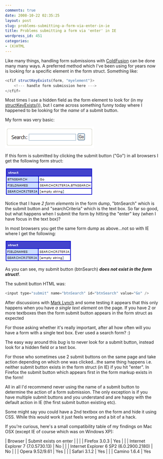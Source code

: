 ```yaml
---
comments: true
date: 2008-10-22 02:35:25
layout: post
slug: problems-submitting-a-form-via-enter-in-ie
title: Problems submitting a form via 'enter' in IE
wordpress_id: 451
categories:
- (X)HTML
---
```




Like many things, handling form submissions with [ColdFusion](http://www.adobe.com/products/coldfusion/) can be done many many ways. A preferred method which I've been using for years now is looking for a specific element in the form struct. Something like:

``` javascript
<cfif structKeyExists(form, "myelement")>
	<!--- handle form submission here --->
</cfif>
```

Most times I use a hidden field as the form element to look for (in my [structKeyExists()](http://www.cfquickdocs.com/#StructKeyExists)), but I came across something funny today where I happened to be looking for the _name_ of a submit button.

My form was very basic:

[![](/images/uploads/2008/10/form.png)](/images/uploads/2008/10/form.png)

If this form is submitted by clicking the submit button ("Go") in all browsers I get the following form struct:

[![](/images/uploads/2008/10/picture-3.png)](/images/uploads/2008/10/picture-3.png)

Notice that I have _2 form elements_ in the form dump, "btnSearch" which is the submit button and "searchCriteria" which is the text box. So far so good, but what happens when I submit the form by hitting the "enter" key (when I have focus in the text box)?

In most browsers you get the same form dump as above...not so with IE where I get the following:

[![](/images/uploads/2008/10/picture-2.png)](/images/uploads/2008/10/picture-2.png)

As you can see, my submit button (btnSearch) _**does not exist in the form struct!**_.

The submit button HTML was:

``` javascript
<input type="submit" name="btnSearch" id="btnSearch" value="Go" />
```

After discussions with [Mark Lynch](http://www.lynchconsulting.com.au/blog/) and some testing it appears that this only happens when you have _a single text element_ on the page. If you have 2 or more textboxes then the form submit button appears in the form struct as expected

For those asking whether it's really important, after all how often will you have a form with a single text box. Ever used a search form? :)

The easy way around this *bug* is to never look for a submit button, instead look for a hidden field or a text box.

For those who sometimes use 2 submit buttons on the same page and take action depending on which one was clicked...the same thing happens i.e. neither submit button exists in the form struct (in IE) if you hit "enter". In Firefox the submit button which appears first in the form markup exists in the form!

All in all I'd recommend never using the name of a submit button to determine the action of a form submission. The only exception is if you have multiple submit buttons and you understand and are happy with the default action in IE (the first submit button existing etc).

Some might say you could have a 2nd textbox on the form and hide it using CSS. While this would work it just feels wrong and a bit of a hack.

If you're curious, here's a small compatibility table of my findings on Mac OSX (except IE of course which was on Windows XP):

| Browser | Submit exists on enter |
| |
| Firefox 3.0.3 | Yes
| |
| Internet Explorer 7 (7.0.5730.13) | No
| |
| Internet Explorer 6 SP2 (6.0.2900.2180) | No
| |
| Opera 9.52/9.61 | Yes
| |
| Safari 3.1.2 | Yes
| |
| Camino 1.6.4 | Yes

